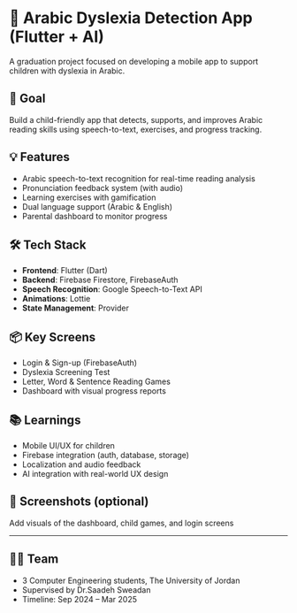 # 🧠 Arabic Dyslexia Detection App (Flutter + AI)

A graduation project focused on developing a mobile app to support children with dyslexia in Arabic.

## 🎯 Goal
Build a child-friendly app that detects, supports, and improves Arabic reading skills using speech-to-text, exercises, and progress tracking.

## 💡 Features
- Arabic speech-to-text recognition for real-time reading analysis
- Pronunciation feedback system (with audio)
- Learning exercises with gamification
- Dual language support (Arabic & English)
- Parental dashboard to monitor progress

## 🛠️ Tech Stack
- **Frontend**: Flutter (Dart)
- **Backend**: Firebase Firestore, FirebaseAuth
- **Speech Recognition**: Google Speech-to-Text API
- **Animations**: Lottie
- **State Management**: Provider

## 📦 Key Screens
- Login & Sign-up (FirebaseAuth)
- Dyslexia Screening Test
- Letter, Word & Sentence Reading Games
- Dashboard with visual progress reports

## 📚 Learnings
- Mobile UI/UX for children
- Firebase integration (auth, database, storage)
- Localization and audio feedback
- AI integration with real-world UX design

## 📌 Screenshots (optional)
Add visuals of the dashboard, child games, and login screens

---

## 👨‍🎓 Team
- 3 Computer Engineering students, The University of Jordan  
- Supervised by Dr.Saadeh Sweadan
- Timeline: Sep 2024 – Mar 2025
